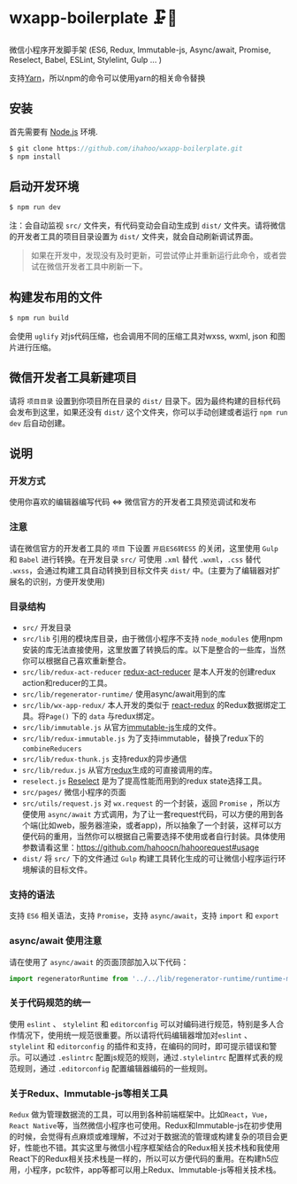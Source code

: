 # wxapp-boilerplate 🗜🖖
微信小程序开发脚手架 (ES6, Redux, Immutable-js, Async/await, Promise, Reselect, Babel, ESLint, Stylelint, Gulp ... )

支持[Yarn](https://yarnpkg.com/)，所以npm的命令可以使用yarn的相关命令替换

## 安装
首先需要有 [Node.js](https://nodejs.org) 环境.
````javascript
$ git clone https://github.com/ihahoo/wxapp-boilerplate.git
$ npm install
````

## 启动开发环境
````javascript
$ npm run dev
````
注：会自动监视 `src/` 文件夹，有代码变动会自动生成到 `dist/` 文件夹。请将微信的开发者工具的项目目录设置为 `dist/` 文件夹，就会自动刷新调试界面。

> 如果在开发中，发现没有及时更新，可尝试停止并重新运行此命令，或者尝试在微信开发者工具中刷新一下。

## 构建发布用的文件
````javascript
$ npm run build
````
会使用 `uglify` 对js代码压缩，也会调用不同的压缩工具对wxss, wxml, json 和图片进行压缩。

## 微信开发者工具新建项目
请将 `项目目录` 设置到你项目所在目录的 `dist/` 目录下。因为最终构建的目标代码会发布到这里，如果还没有 `dist/` 这个文件夹，你可以手动创建或者运行 `npm run dev` 后自动创建。

## 说明
### 开发方式
使用你喜欢的编辑器编写代码 <=> 微信官方的开发者工具预览调试和发布

### 注意
请在微信官方的开发者工具的 `项目` 下设置 `开启ES6转ES5` 的关闭，这里使用 `Gulp` 和 `Babel` 进行转换。在开发目录 `src/` 可使用 `.xml` 替代 `.wxml`，`.css` 替代 `.wxss`，会通过构建工具自动转换到目标文件夹 `dist/` 中。(主要为了编辑器对扩展名的识别，方便开发使用)

### 目录结构
- `src/` 开发目录
- `src/lib` 引用的模块库目录，由于微信小程序不支持 `node_modules` 使用npm安装的库无法直接使用，这里放置了转换后的库。以下是整合的一些库，当然你可以根据自己喜欢重新整合。
- `src/lib/redux-act-reducer` [redux-act-reducer](https://github.com/hahoocn/redux-act-reducer) 是本人开发的创建redux action和reducer的工具。
- `src/lib/regenerator-runtime/` 使用async/await用到的库
- `src/lib/wx-app-redux/` 本人开发的类似于 [react-redux](https://github.com/reactjs/react-redux) 的Redux数据绑定工具。将`Page()` 下的 `data` 与redux绑定。
- `src/lib/immutable.js` 从官方[immutable-js](http://facebook.github.io/immutable-js/)生成的文件。
- `src/lib/redux-immutable.js` 为了支持immutable，替换了redux下的 `combineReducers`
- `src/lib/redux-thunk.js` 支持redux的异步通信
- `src/lib/redux.js` 从官方[redux](https://github.com/reactjs/redux)生成的可直接调用的库。
- `reselect.js` [Reselect](https://github.com/reactjs/reselect) 是为了提高性能而用到的redux state选择工具。
- `src/pages/` 微信小程序的页面
- `src/utils/request.js` 对 `wx.request` 的一个封装，返回 `Promise` ，所以方便使用 `async/await` 方式调用，为了让一套request代码，可以方便的用到各个端(比如web，服务器渲染，或者app)，所以抽象了一个封装，这样可以方便代码的重用，当然你可以根据自己需要选择不使用或者自行封装。具体使用参数请看这里：https://github.com/hahoocn/hahoorequest#usage
- `dist/` 将 `src/` 下的文件通过 `Gulp` 构建工具转化生成的可让微信小程序运行环境解读的目标文件。

### 支持的语法
支持 `ES6` 相关语法，支持 `Promise`，支持 `async/await`，支持 `import` 和 `export`

### async/await 使用注意
请在使用了 `async/await` 的页面顶部加入以下代码：
```javascript
import regeneratorRuntime from '../../lib/regenerator-runtime/runtime-module';
```

### 关于代码规范的统一
使用 `eslint` 、 `stylelint` 和 `editorconfig` 可以对编码进行规范，特别是多人合作情况下，使用统一规范很重要。所以请将代码编辑器增加对`eslint` 、 `stylelint` 和 `editorconfig` 的插件和支持，在编码的同时，即可提示错误和警示。可以通过 `.eslintrc` 配置js规范的规则，通过`.stylelintrc` 配置样式表的规范规则，通过 `.editorconfig` 配置编辑器编码的一些规则。

### 关于Redux、Immutable-js等相关工具
`Redux` 做为管理数据流的工具，可以用到各种前端框架中。比如`React`，`Vue`，`React Native`等，当然微信小程序也可使用。Redux和Immutable-js在初步使用的时候，会觉得有点麻烦或难理解，不过对于数据流的管理或构建复杂的项目会更好，性能也不错。其实这里与微信小程序框架结合的Redux相关技术栈和我使用React下的Redux相关技术栈是一样的，所以可以方便代码的重用。在构建h5应用，小程序，pc软件，app等都可以用上Redux、Immutable-js等相关技术栈。
